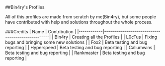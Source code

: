 ##Bin4ry's Profiles

All of this profiles are made from scratch by me(Bin4ry), but some people have contributed with help and solutions throughout the whole process.


###Credits
| Name       | Contribution                                     |
|------------|--------------------------------------------------|
| Bin4ry     | Creating all the Profiles                        |
| L0cTus     | Fixing bugs and bringing some new solutions      |
| Fox2       | Beta testing and bug reporting                   |
| Hyperspeed | Beta testing and bug reporting                   |
| Callumwins | Beta testing and bug reporting                   |
| Rankmaster | Beta testing and bug reporting                   |
